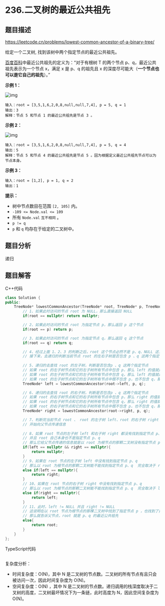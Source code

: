 # 236.二叉树的最近公共祖先

## 题目描述 

https://leetcode.cn/problems/lowest-common-ancestor-of-a-binary-tree/

给定一个二叉树, 找到该树中两个指定节点的最近公共祖先。

[百度百科](https://baike.baidu.com/item/最近公共祖先/8918834?fr=aladdin)中最近公共祖先的定义为：“对于有根树 T 的两个节点 p、q，最近公共祖先表示为一个节点 x，满足 x 是 p、q 的祖先且 x 的深度尽可能大（**一个节点也可以是它自己的祖先**）。”

 

**示例 1：**

![img](https://assets.leetcode.com/uploads/2018/12/14/binarytree.png)

```
输入：root = [3,5,1,6,2,0,8,null,null,7,4], p = 5, q = 1
输出：3
解释：节点 5 和节点 1 的最近公共祖先是节点 3 。
```

**示例 2：**

![img](https://assets.leetcode.com/uploads/2018/12/14/binarytree.png)

```
输入：root = [3,5,1,6,2,0,8,null,null,7,4], p = 5, q = 4
输出：5
解释：节点 5 和节点 4 的最近公共祖先是节点 5 。因为根据定义最近公共祖先节点可以为节点本身。
```

**示例 3：**

```
输入：root = [1,2], p = 1, q = 2
输出：1
```

**提示：**

- 树中节点数目在范围 `[2, 105]` 内。
- `-109 <= Node.val <= 109`
- 所有 `Node.val` `互不相同` 。
- `p != q`
- `p` 和 `q` 均存在于给定的二叉树中。



## 题目分析

递归



## 题目解答

C++代码

```c++
class Solution {
public:
    TreeNode* lowestCommonAncestor(TreeNode* root, TreeNode* p, TreeNode* q) {
        // 1、如果此时访问的节点 root 为 NULL，那么直接返回 NULL
        if(root == nullptr) return nullptr;

        // 2、如果此时访问的节点 root 为指定节点 p，那么返回 p 这个节点
        if(root == p) return p;

        // 3、如果此时访问的节点 root 为指定节点 q，那么返回 q 这个节点
        if(root == q) return q;

        // 4、经过上面 1、2、3 的判断之后，root 这个节点必然不是 p、q、NULL 这三种情况的节点
        // 接下来，去递归的判断当前节点 root 的左右子树是否包含 p 、q 这两个指定节点
        
        // 5、递归的去查找 root 的左子树，判断是否包含p 、q 这两个指定节点
        // 如果 root 的左子树节点和它的左子树所有节点中包含 p，那么 left 的值就是 p
        // 如果 root 的左子树节点和它的左子树所有节点中包含 q，那么 left 的值就是 q
        // 如果 root 的左子树节点和它的左子树所有节点中既不包含 p，也不包含 q，那么 left 的值就是 NULL
        TreeNode* left = lowestCommonAncestor(root->left, p, q);

        // 6、递归的去查找 root 的右子树，判断是否包含p 、q 这两个指定节点
        // 如果 root 的右子树节点和它的右子树所有节点中包含 p，那么 right 的值就是 p
        // 如果 root 的右子树节点和它的右子树所有节点中包含 q，那么 right 的值就是 q
        // 如果 root 的右子树节点和它的右子树所有节点中既不包含 p，也不包含 q，那么 right 的值就是 NULL
        TreeNode* right = lowestCommonAncestor(root->right, p, q);

        // 7、判断完当前节点 root 、 root 的左子树 left、root 的右子树 right 的情况后
        // 开始向父节点传递信息
        
        // 8、如果 root 节点的左子树 left 和右子树 right 都没有找到指定节点 p、q
        // 并且 root 自己本身也不是指定节点 p、q
        // 那么它给父节点传递的信息就是以 root 为根节点的那颗二叉树没有指定节点 p、q 
        if(left == nullptr && right == nullptr){
            return nullptr;
        }
        // 9、如果在 root 节点的左子树 left 中没有找到指定节点 p、q 
        // 那么以 root 为根节点的那颗二叉树能不能找到指定节点 p、q  完全取决于 right 了
        else if(left == nullptr){
            return right;
        }
        // 10、如果在 root 节点的右子树 right 中没有找到指定节点 p、q 
        // 那么以 root 为根节点的那颗二叉树能不能找到指定节点 p、q  完全取决于 left 了
        else if(right == nullptr){
            return left;
        }
        // 11、此时，left != NULL 并且 right != NULL
        // 这说明在以 root 节点为根节点的那棵二叉树中找到了指定节点 p ，也找到了指定节点 q 
        // 那么就告诉父节点，root 就是 p、q 的最近公共祖先
        else{
            return root;
        }
    }
};
```

TypeScript代码

```typescript

```

复杂度分析：

* 时间复杂度：O(N)，其中 N 是二叉树的节点数。二叉树的所有节点有且只会被访问一次，因此时间复杂度为 O(N)。
* 空间复杂度：O(N) ，其中 N 是二叉树的节点数。递归调用的栈深度取决于二叉树的高度，二叉树最坏情况下为一条链，此时高度为 N，因此空间复杂度为 O(N)。


